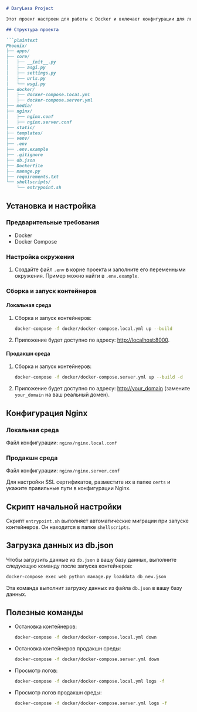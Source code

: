 ```markdown
# DaryLesa Project

Этот проект настроен для работы с Docker и включает конфигурации для локальной и продакшн среды.

## Структура проекта

```plaintext
Phoenix/
├── apps/
├── core/
│   ├── __init__.py
│   ├── asgi.py
│   ├── settings.py
│   ├── urls.py
│   └── wsgi.py
├── docker/
│   ├── docker-compose.local.yml
│   ├── docker-compose.server.yml
├── media/
├── nginx/
│   ├── nginx.conf
│   ├── nginx.server.conf
├── static/
├── templates/
├── venv/
├── .env
├── .env.example
├── .gitignore
├── db.json
├── Dockerfile
├── manage.py
├── requirements.txt
└── shellscripts/
    └── entrypoint.sh
```

## Установка и настройка

### Предварительные требования

- Docker
- Docker Compose

### Настройка окружения

1. Создайте файл `.env` в корне проекта и заполните его переменными окружения. Пример можно найти в `.env.example`.

### Сборка и запуск контейнеров

#### Локальная среда

1. Сборка и запуск контейнеров:
    ```sh
    docker-compose -f docker/docker-compose.local.yml up --build
    ```

2. Приложение будет доступно по адресу: [http://localhost:8000](http://localhost:8000).

#### Продакшн среда

1. Сборка и запуск контейнеров:
    ```sh
    docker-compose -f docker/docker-compose.server.yml up --build -d
    ```

2. Приложение будет доступно по адресу: [http://your_domain](http://your_domain) (замените `your_domain` на ваш реальный домен).

## Конфигурация Nginx

### Локальная среда

Файл конфигурации: `nginx/nginx.local.conf`

### Продакшн среда

Файл конфигурации: `nginx/nginx.server.conf`

Для настройки SSL сертификатов, разместите их в папке `certs` и укажите правильные пути в конфигурации Nginx.

## Скрипт начальной настройки

Скрипт `entrypoint.sh` выполняет автоматические миграции при запуске контейнеров. Он находится в папке `shellscripts`.

## Загрузка данных из db.json

Чтобы загрузить данные из `db.json` в вашу базу данных, выполните следующую команду после запуска контейнеров:

```sh
docker-compose exec web python manage.py loaddata db_new.json
```

Эта команда выполнит загрузку данных из файла `db.json` в вашу базу данных.

## Полезные команды

- Остановка контейнеров:
    ```sh
    docker-compose -f docker/docker-compose.local.yml down
    ```

- Остановка контейнеров продакшн среды:
    ```sh
    docker-compose -f docker/docker-compose.server.yml down
    ```

- Просмотр логов:
    ```sh
    docker-compose -f docker/docker-compose.local.yml logs -f
    ```

- Просмотр логов продакшн среды:
    ```sh
    docker-compose -f docker/docker-compose.server.yml logs -f
    ```
